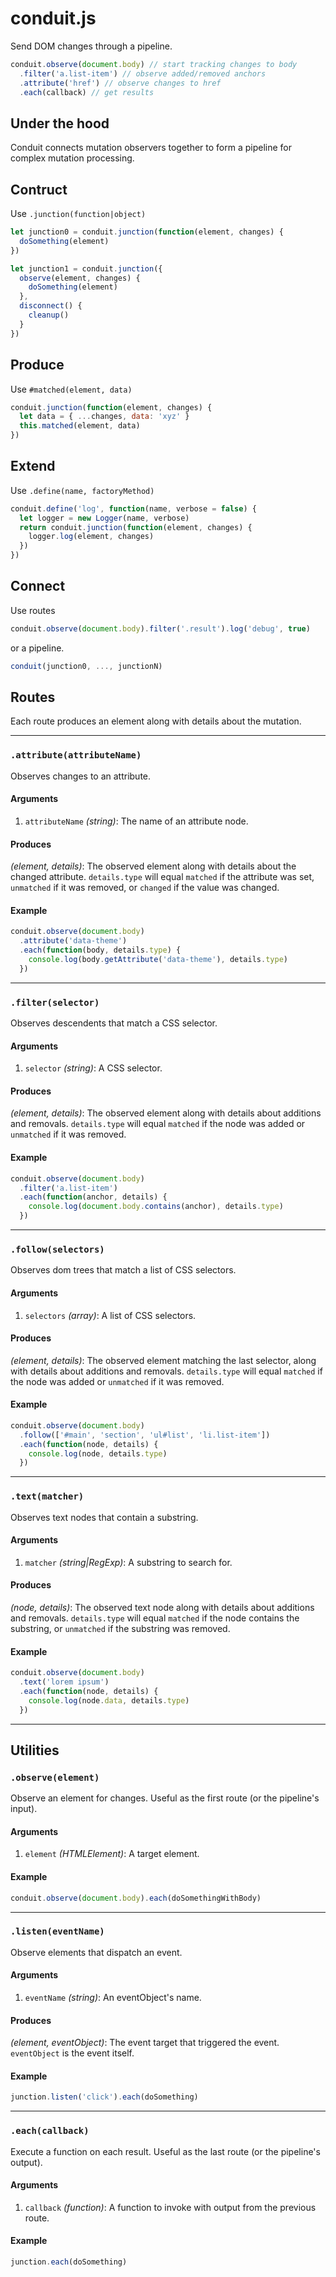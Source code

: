 # conduit.js
Send DOM changes through a pipeline.

```js
conduit.observe(document.body) // start tracking changes to body
  .filter('a.list-item') // observe added/removed anchors
  .attribute('href') // observe changes to href
  .each(callback) // get results
```

## Under the hood
Conduit connects mutation observers together to form a pipeline for complex mutation processing.

## Contruct
Use `.junction(function|object)`
```js
let junction0 = conduit.junction(function(element, changes) {
  doSomething(element)
})

let junction1 = conduit.junction({
  observe(element, changes) {
    doSomething(element)
  },
  disconnect() {
    cleanup()
  }
})
```

## Produce
Use `#matched(element, data)`
```js
conduit.junction(function(element, changes) {
  let data = { ...changes, data: 'xyz' }
  this.matched(element, data)
})
```

## Extend
Use `.define(name, factoryMethod)`
```js
conduit.define('log', function(name, verbose = false) {
  let logger = new Logger(name, verbose)
  return conduit.junction(function(element, changes) {
    logger.log(element, changes)
  })
})
```

## Connect
Use routes
```js
conduit.observe(document.body).filter('.result').log('debug', true)
```

or a pipeline.
```js
conduit(junction0, ..., junctionN)
```

## Routes
Each route produces an element along with details about the mutation.

----

### `.attribute(attributeName)`
Observes changes to an attribute.

#### Arguments
1. `attributeName` *(string)*: The name of an attribute node.

#### Produces
*(element, details)*: The observed element along with details about the changed attribute. `details.type` will equal `matched` if the attribute was set, `unmatched` if it was removed, or `changed` if the value was changed.

#### Example
```js
conduit.observe(document.body)
  .attribute('data-theme')
  .each(function(body, details.type) {
    console.log(body.getAttribute('data-theme'), details.type)
  })
```

----

### `.filter(selector)`
Observes descendents that match a CSS selector.

#### Arguments
1. `selector` *(string)*: A CSS selector.

#### Produces
*(element, details)*: The observed element along with details about additions and removals. `details.type` will equal `matched` if the node was added or `unmatched` if it was removed.

#### Example
```js
conduit.observe(document.body)
  .filter('a.list-item')
  .each(function(anchor, details) {
    console.log(document.body.contains(anchor), details.type)
  })
```

----

### `.follow(selectors)`
Observes dom trees that match a list of CSS selectors.

#### Arguments
1. `selectors` *(array)*: A list of CSS selectors.

#### Produces
*(element, details)*: The observed element matching the last selector, along with details about additions and removals. `details.type` will equal `matched` if the node was added or `unmatched` if it was removed.

#### Example
```js
conduit.observe(document.body)
  .follow(['#main', 'section', 'ul#list', 'li.list-item'])
  .each(function(node, details) {
    console.log(node, details.type)
  })
```

----

### `.text(matcher)`
Observes text nodes that contain a substring.

#### Arguments
1. `matcher` *(string|RegExp)*: A substring to search for.

#### Produces
*(node, details)*: The observed text node along with details about additions and removals. `details.type` will equal `matched` if the node contains the substring, or `unmatched` if the substring was removed.

#### Example
```js
conduit.observe(document.body)
  .text('lorem ipsum')
  .each(function(node, details) {
    console.log(node.data, details.type)
  })
```

----

## Utilities

### `.observe(element)`
Observe an element for changes. Useful as the first route (or the pipeline's input).

#### Arguments
1. `element` *(HTMLElement)*: A target element.

#### Example
```js
conduit.observe(document.body).each(doSomethingWithBody)
```

----

### `.listen(eventName)`
Observe elements that dispatch an event.

#### Arguments
1. `eventName` *(string)*: An eventObject's name.

#### Produces
*(element, eventObject)*: The event target that triggered the event. `eventObject` is the event itself.

#### Example
```js
junction.listen('click').each(doSomething)
```

----

### `.each(callback)`
Execute a function on each result. Useful as the last route (or the pipeline's output).

#### Arguments
1. `callback` *(function)*: A function to invoke with output from the previous route.

#### Example

```js
junction.each(doSomething)
```
